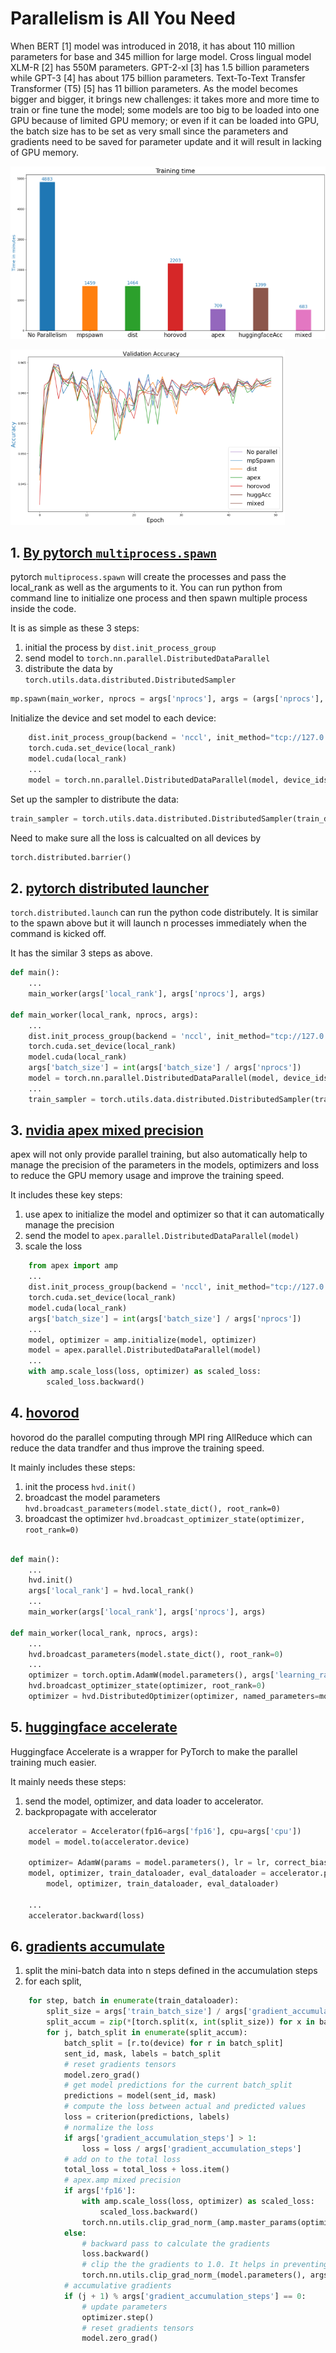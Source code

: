 # Parallelism is All You Need

When BERT [1] model was introduced in 2018, it has about 110 million parameters for base and 345 million for large model. Cross lingual model XLM-R [2] has 550M parameters. GPT-2-xl [3] has 1.5 billion parameters while GPT-3 [4] has about 175 billion parameters. Text-To-Text Transfer Transformer (T5) [5] has 11 billion parameters. As the model becomes bigger and bigger, it brings new challenges: it takes more and more time to train or fine tune the model; some models are too big to be loaded into one GPU because of limited GPU memory; or even if it can be loaded into GPU, the batch size has to be set as very small since the parameters and gradients need to be saved for parameter update and it will result in lacking of GPU memory.

![pic1](https://github.com/songhuiming/ParallelismIsAllYouNeed/blob/main/figure/Picture1.png)

![pic2](https://github.com/songhuiming/ParallelismIsAllYouNeed/blob/main/figure/Picture2.png)



## 1. [By pytorch `multiprocess.spawn`](https://github.com/songhuiming/ParallelismIsAllYouNeed/blob/main/1.multiprocessing.distributed.py)
pytorch `multiprocess.spawn` will create the processes and pass the local_rank as well as the arguments to it. You can run python from command line to initialize one process and then spawn multiple process inside the code.

It is as simple as these 3 steps:
1. initial the process by `dist.init_process_group`
2. send model to `torch.nn.parallel.DistributedDataParallel`
3. distribute the data by `torch.utils.data.distributed.DistributedSampler`

```python
mp.spawn(main_worker, nprocs = args['nprocs'], args = (args['nprocs'], args))
```

Initialize the device and set model to each device:
```python
    dist.init_process_group(backend = 'nccl', init_method="tcp://127.0.0.1:23456", world_size=args['nprocs'], rank=local_rank)
    torch.cuda.set_device(local_rank)
    model.cuda(local_rank)
    ...
    model = torch.nn.parallel.DistributedDataParallel(model, device_ids = [local_rank])
```

Set up the sampler to distribute the data:
```python
train_sampler = torch.utils.data.distributed.DistributedSampler(train_dataset)
```

Need to make sure all the loss is calcualted on all devices by
```python
torch.distributed.barrier()
```

## 2. [pytorch distributed launcher](https://github.com/songhuiming/ParallelismIsAllYouNeed/blob/main/2.distributed.py)
`torch.distributed.launch` can run the python code distributely. It is similar to the spawn above but it will launch n processes immediately when the command is kicked off.

It has the similar 3 steps as above.

```python
def main():
    ...
    main_worker(args['local_rank'], args['nprocs'], args)

def main_worker(local_rank, nprocs, args):
    ...
    dist.init_process_group(backend = 'nccl', init_method="tcp://127.0.0.1:23456", world_size=args['nprocs'], rank=local_rank)
    torch.cuda.set_device(local_rank)
    model.cuda(local_rank)
    args['batch_size'] = int(args['batch_size'] / args['nprocs'])
    model = torch.nn.parallel.DistributedDataParallel(model, device_ids = [local_rank])
    ...
    train_sampler = torch.utils.data.distributed.DistributedSampler(train_dataset)
```


## 3. [nvidia apex mixed precision](https://github.com/songhuiming/ParallelismIsAllYouNeed/blob/main/3.apex.distributed.py)
apex will not only provide parallel training, but also automatically help to manage the precision of the parameters in the models, optimizers and loss to reduce the GPU memory usage and improve the training speed.

It includes these key steps:
1. use apex to initialize the model and optimizer so that it can automatically manage the precision
2. send the model to `apex.parallel.DistributedDataParallel(model)`
3. scale the loss

```python
    from apex import amp
    ...
    dist.init_process_group(backend = 'nccl', init_method="tcp://127.0.0.1:23456", world_size=args['nprocs'], rank=local_rank)
    torch.cuda.set_device(local_rank)
    model.cuda(local_rank)
    args['batch_size'] = int(args['batch_size'] / args['nprocs'])
    ...
    model, optimizer = amp.initialize(model, optimizer)
    model = apex.parallel.DistributedDataParallel(model)
    ...
    with amp.scale_loss(loss, optimizer) as scaled_loss:
        scaled_loss.backward()
```

## 4. [hovorod](https://github.com/songhuiming/ParallelismIsAllYouNeed/blob/main/4.horovod.distributed.py)
hovorod do the parallel computing through MPI ring AllReduce which can reduce the data trandfer and thus improve the training speed.

It mainly includes these steps:
1. init the process `hvd.init()`
2. broadcast the model parameters `hvd.broadcast_parameters(model.state_dict(), root_rank=0)`
3. broadcast the optimizer `hvd.broadcast_optimizer_state(optimizer, root_rank=0)`

```python

def main():
    ...
    hvd.init()
    args['local_rank'] = hvd.local_rank()
    ...
    main_worker(args['local_rank'], args['nprocs'], args)

def main_worker(local_rank, nprocs, args):
    ...
    hvd.broadcast_parameters(model.state_dict(), root_rank=0)
    ...
    optimizer = torch.optim.AdamW(model.parameters(), args['learning_rate'], weight_decay=args['weight_decay'])
    hvd.broadcast_optimizer_state(optimizer, root_rank=0)
    optimizer = hvd.DistributedOptimizer(optimizer, named_parameters=model.named_parameters(), compression=hvd.Compression.fp16, op=hvd.Average)
```

## 5. [huggingface accelerate](https://github.com/songhuiming/ParallelismIsAllYouNeed/blob/main/5.hgf.accelerate.py)
Huggingface Accelerate is a wrapper for PyTorch to make the parallel training much easier.

It mainly needs these steps:
1. send the model, optimizer, and data loader to accelerator.
2. backpropagate with accelerator

```python
    accelerator = Accelerator(fp16=args['fp16'], cpu=args['cpu'])
    model = model.to(accelerator.device)

    optimizer= AdamW(params = model.parameters(), lr = lr, correct_bias = correct_bias)
    model, optimizer, train_dataloader, eval_dataloader = accelerator.prepare(
        model, optimizer, train_dataloader, eval_dataloader)

    ...
    accelerator.backward(loss)
```

## 6. [gradients accumulate]()
1. split the mini-batch data into n steps defined in the accumulation steps
2. for each split, 
```python
    for step, batch in enumerate(train_dataloader):
        split_size = args['train_batch_size'] / args['gradient_accumulation_steps']
        split_accum = zip(*[torch.split(x, int(split_size)) for x in batch])
        for j, batch_split in enumerate(split_accum):
            batch_split = [r.to(device) for r in batch_split]
            sent_id, mask, labels = batch_split
            # reset gradients tensors
            model.zero_grad()
            # get model predictions for the current batch_split
            predictions = model(sent_id, mask)
            # compute the loss between actual and predicted values
            loss = criterion(predictions, labels)
            # normalize the loss
            if args['gradient_accumulation_steps'] > 1:
                loss = loss / args['gradient_accumulation_steps']
            # add on to the total loss
            total_loss = total_loss + loss.item()
            # apex.amp mixed precision
            if args['fp16']:
                with amp.scale_loss(loss, optimizer) as scaled_loss:
                    scaled_loss.backward()
                torch.nn.utils.clip_grad_norm_(amp.master_params(optimizer), args['max_grad_norm'])
            else:
                # backward pass to calculate the gradients
                loss.backward()
                # clip the the gradients to 1.0. It helps in preventing the exploding gradient problem
                torch.nn.utils.clip_grad_norm_(model.parameters(), args['max_grad_norm'])
            # accumulative gradients
            if (j + 1) % args['gradient_accumulation_steps'] == 0:
                # update parameters
                optimizer.step()
                # reset gradients tensors
                model.zero_grad()
```
